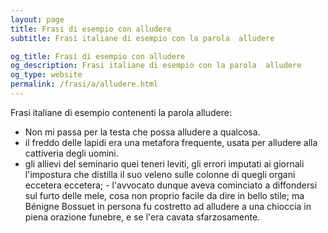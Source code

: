 ```yaml
---
layout: page
title: Frasi di esempio con alludere 
subtitle: Frasi italiane di esempio con la parola  alludere

og_title: Frasi di esempio con alludere 
og_description: Frasi italiane di esempio con la parola  alludere
og_type: website
permalink: /frasi/a/alludere.html
---
```


Frasi italiane di esempio contenenti la parola alludere:


- Non mi passa per la testa che possa alludere a qualcosa.
- il freddo delle lapidi era una metafora frequente, usata per alludere alla cattiveria degli uomini.
- gli allievi del seminario quei teneri leviti, gli errori imputati ai giornali l'impostura che distilla il suo veleno sulle colonne di quegli organi eccetera eccetera; - l'avvocato dunque aveva cominciato a diffondersi sul furto delle mele, cosa non proprio facile da dire in bello stile; ma Bénigne Bossuet in persona fu costretto ad alludere a una chioccia in piena orazione funebre, e se l'era cavata sfarzosamente.
